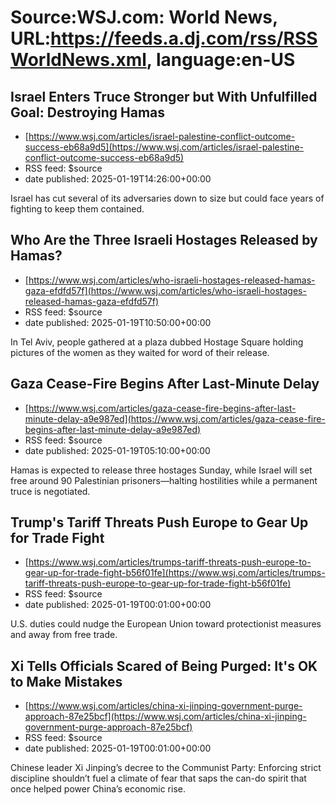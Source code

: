 # Source:WSJ.com: World News, URL:https://feeds.a.dj.com/rss/RSSWorldNews.xml, language:en-US

## Israel Enters Truce Stronger but With Unfulfilled Goal: Destroying Hamas
 - [https://www.wsj.com/articles/israel-palestine-conflict-outcome-success-eb68a9d5](https://www.wsj.com/articles/israel-palestine-conflict-outcome-success-eb68a9d5)
 - RSS feed: $source
 - date published: 2025-01-19T14:26:00+00:00

Israel has cut several of its adversaries down to size but could face years of fighting to keep them contained.

## Who Are the Three Israeli Hostages Released by Hamas?
 - [https://www.wsj.com/articles/who-israeli-hostages-released-hamas-gaza-efdfd57f](https://www.wsj.com/articles/who-israeli-hostages-released-hamas-gaza-efdfd57f)
 - RSS feed: $source
 - date published: 2025-01-19T10:50:00+00:00

In Tel Aviv, people gathered at a plaza dubbed Hostage Square holding pictures of the women as they waited for word of their release.

## Gaza Cease-Fire Begins After Last-Minute Delay
 - [https://www.wsj.com/articles/gaza-cease-fire-begins-after-last-minute-delay-a9e987ed](https://www.wsj.com/articles/gaza-cease-fire-begins-after-last-minute-delay-a9e987ed)
 - RSS feed: $source
 - date published: 2025-01-19T05:10:00+00:00

Hamas is expected to release three hostages Sunday, while Israel will set free around 90 Palestinian prisoners—halting hostilities while a permanent truce is negotiated.

## Trump's Tariff Threats Push Europe to Gear Up for Trade Fight
 - [https://www.wsj.com/articles/trumps-tariff-threats-push-europe-to-gear-up-for-trade-fight-b56f01fe](https://www.wsj.com/articles/trumps-tariff-threats-push-europe-to-gear-up-for-trade-fight-b56f01fe)
 - RSS feed: $source
 - date published: 2025-01-19T00:01:00+00:00

U.S. duties could nudge the European Union toward protectionist measures and away from free trade.

## Xi Tells Officials Scared of Being Purged: It's OK to Make Mistakes
 - [https://www.wsj.com/articles/china-xi-jinping-government-purge-approach-87e25bcf](https://www.wsj.com/articles/china-xi-jinping-government-purge-approach-87e25bcf)
 - RSS feed: $source
 - date published: 2025-01-19T00:01:00+00:00

Chinese leader Xi Jinping’s decree to the Communist Party: Enforcing strict discipline shouldn’t fuel a climate of fear that saps the can-do spirit that once helped power China’s economic rise.

